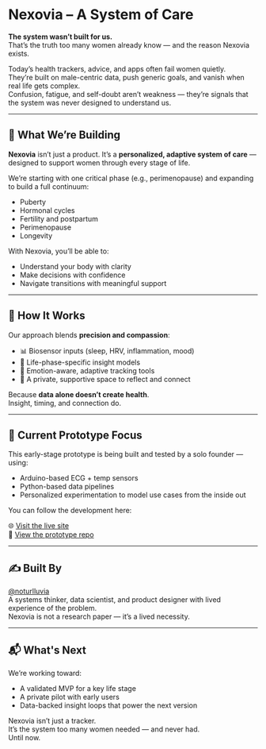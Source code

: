 
# Nexovia – A System of Care

**The system wasn’t built for us.**  
That’s the truth too many women already know — and the reason Nexovia exists.

Today’s health trackers, advice, and apps often fail women quietly.  
They’re built on male-centric data, push generic goals, and vanish when real life gets complex.  
Confusion, fatigue, and self-doubt aren’t weakness — they’re signals that the system was never designed to understand us.

---

## 🌱 What We’re Building

**Nexovia** isn’t just a product. It’s a **personalized, adaptive system of care** — designed to support women through every stage of life.

We’re starting with one critical phase (e.g., perimenopause) and expanding to build a full continuum:
- Puberty
- Hormonal cycles
- Fertility and postpartum
- Perimenopause
- Longevity

With Nexovia, you’ll be able to:

- Understand your body with clarity  
- Make decisions with confidence  
- Navigate transitions with meaningful support  

---

## 🧠 How It Works

Our approach blends **precision and compassion**:

- 📊 Biosensor inputs (sleep, HRV, inflammation, mood)
- 🧬 Life-phase-specific insight models
- 🌙 Emotion-aware, adaptive tracking tools
- 🔐 A private, supportive space to reflect and connect

Because **data alone doesn’t create health**.  
Insight, timing, and connection do.

---

## 🧪 Current Prototype Focus

This early-stage prototype is being built and tested by a solo founder — using:
- Arduino-based ECG + temp sensors
- Python-based data pipelines
- Personalized experimentation to model use cases from the inside out

You can follow the development here:  

🌐 [Visit the live site](https://nexovianet.github.io)  
🧪 [View the prototype repo](https://github.com/NexoviaNet/nexovia-prototype)

---

## ✍️ Built By

[@noturlluvia](https://github.com/noturlluvia)  
A systems thinker, data scientist, and product designer with lived experience of the problem.  
Nexovia is not a research paper — it’s a lived necessity.

---

## 📬 What's Next

We’re working toward:
- A validated MVP for a key life stage
- A private pilot with early users
- Data-backed insight loops that power the next version

Nexovia isn’t just a tracker.  
It’s the system too many women needed — and never had.  
Until now.

